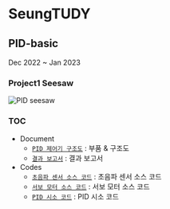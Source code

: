 # SeungTUDY
## PID-basic
Dec 2022 ~ Jan 2023

### Project1 Seesaw
![PID seesaw](https://github.com/LswLlama/SeungTUDY/assets/115550749/932ef15c-d4a4-4798-b70d-9d9317113604)

### TOC
- Document
  - [`PID 제어기 구조도`](project1_seesaw/src/Seesaw_structure.md) : 부품 & 구조도
  - [`결과 보고서`](project1_seesaw/reource/결과보고서(수정본).docx) : 결과 보고서
- Codes
  - [`초음파 센서 소스 코드`](project1_seesaw/src/s_codes/s_ultrasonic) : 초음파 센서 소스 코드
  - [`서보 모터 소스 코드`](project1_seesaw/src/s_codes/s_servo_serial) : 서보 모터 소스 코드
  - [`PID 시소 코드`](project1_seesaw/src/code-seesaw) : PID 시소 코드
